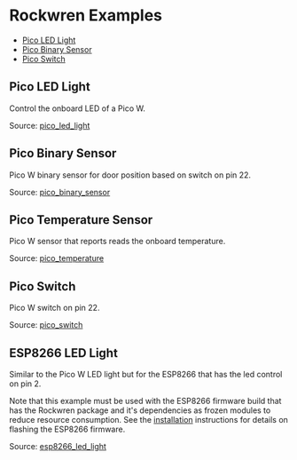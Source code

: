 <!--
SPDX-FileCopyrightText: 2023 Charles Crighton <code@crighton.net.nz>

SPDX-License-Identifier: CC-BY-4.0
-->

# Rockwren Examples

- [Pico LED Light](#pico-led-light)
- [Pico Binary Sensor](#pico-binary-sensor)
- [Pico Switch](#pico-switch)

## Pico LED Light

Control the onboard LED of a Pico W.

Source: [pico_led_light](/examples/pico_led_light)

## Pico Binary Sensor

Pico W binary sensor for door position based on switch on pin 22.

Source: [pico_binary_sensor](/examples/pico_binary_sensor)

## Pico Temperature Sensor

Pico W sensor that reports reads the onboard temperature.

Source: [pico_temperature](/examples/pico_temperature)

## Pico Switch

Pico W switch on pin 22.

Source: [pico_switch](/examples/pico_switch)

## ESP8266 LED Light

Similar to the Pico W LED light but for the ESP8266 that has the led control on pin 2.

Note that this example must be used with the ESP8266 firmware build that has the Rockwren package and it's
dependencies as frozen modules to reduce resource consumption.  See the [installation](install.md) instructions
for details on flashing the ESP8266 firmware.

Source: [esp8266_led_light](../examples/esp8266_led_light)
